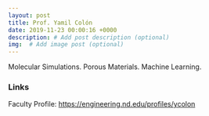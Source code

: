 ```yaml
---
layout: post
title: Prof. Yamil Colón
date: 2019-11-23 00:00:16 +0000
description: # Add post description (optional)
img:  # Add image post (optional)
---
```

Molecular Simulations. Porous Materials. Machine Learning.

### Links

Faculty Profile: https://engineering.nd.edu/profiles/ycolon